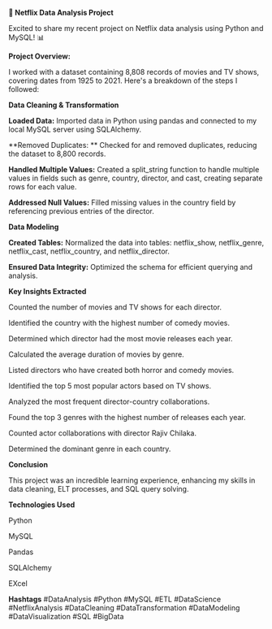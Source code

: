 ****🚀 Netflix Data Analysis Project****

Excited to share my recent project on Netflix data analysis using Python and MySQL! 📊

**Project Overview:**

I worked with a dataset containing 8,808 records of movies and TV shows, covering dates from 1925 to 2021. Here's a breakdown of the steps I followed:

**Data Cleaning & Transformation**

**Loaded Data:** Imported data in Python using pandas and connected to my local MySQL server using SQLAlchemy.

**Removed Duplicates: ** Checked for and removed duplicates, reducing the dataset to 8,800 records.

**Handled Multiple Values:** Created a split_string function to handle multiple values in fields such as genre, country, director, and cast, creating separate rows for each value.

**Addressed Null Values:** Filled missing values in the country field by referencing previous entries of the director.

**Data Modeling**

**Created Tables:** Normalized the data into tables: netflix_show, netflix_genre, netflix_cast, netflix_country, and netflix_director.

**Ensured Data Integrity:** Optimized the schema for efficient querying and analysis.

**Key Insights Extracted**

Counted the number of movies and TV shows for each director.

Identified the country with the highest number of comedy movies.

Determined which director had the most movie releases each year.

Calculated the average duration of movies by genre.

Listed directors who have created both horror and comedy movies.

Identified the top 5 most popular actors based on TV shows.

Analyzed the most frequent director-country collaborations.

Found the top 3 genres with the highest number of releases each year.

Counted actor collaborations with director Rajiv Chilaka.

Determined the dominant genre in each country.

**Conclusion**

This project was an incredible learning experience, enhancing my skills in data cleaning, ELT processes, and SQL query solving.

**Technologies Used**

Python

MySQL

Pandas

SQLAlchemy

EXcel


**Hashtags**
#DataAnalysis #Python #MySQL #ETL #DataScience #NetflixAnalysis #DataCleaning #DataTransformation #DataModeling #DataVisualization #SQL #BigData

